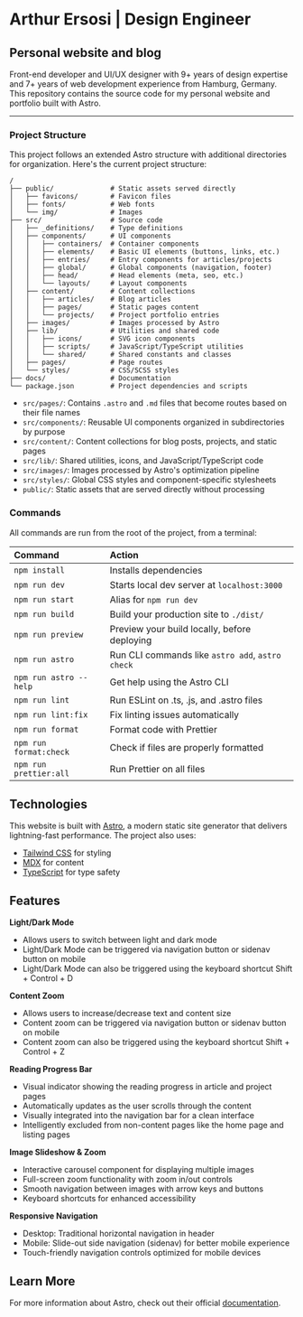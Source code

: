 # Arthur Ersosi | Design Engineer

## Personal website and blog

Front-end developer and UI/UX designer with 9+ years of design expertise and 7+ years of web development experience from
Hamburg, Germany. This repository contains the source code for my personal website and portfolio built with Astro.

---

### Project Structure

This project follows an extended Astro structure with additional directories for organization. Here's the current
project structure:

```
/
├── public/              # Static assets served directly
│   ├── favicons/        # Favicon files
│   ├── fonts/           # Web fonts
│   └── img/             # Images
├── src/                 # Source code
│   ├── _definitions/    # Type definitions
│   ├── components/      # UI components
│   │   ├── containers/  # Container components
│   │   ├── elements/    # Basic UI elements (buttons, links, etc.)
│   │   ├── entries/     # Entry components for articles/projects
│   │   ├── global/      # Global components (navigation, footer)
│   │   ├── head/        # Head elements (meta, seo, etc.)
│   │   └── layouts/     # Layout components
│   ├── content/         # Content collections
│   │   ├── articles/    # Blog articles
│   │   ├── pages/       # Static pages content
│   │   └── projects/    # Project portfolio entries
│   ├── images/          # Images processed by Astro
│   ├── lib/             # Utilities and shared code
│   │   ├── icons/       # SVG icon components
│   │   ├── scripts/     # JavaScript/TypeScript utilities
│   │   └── shared/      # Shared constants and classes
│   ├── pages/           # Page routes
│   └── styles/          # CSS/SCSS styles
├── docs/                # Documentation
└── package.json         # Project dependencies and scripts
```

- `src/pages/`: Contains `.astro` and `.md` files that become routes based on their file names
- `src/components/`: Reusable UI components organized in subdirectories by purpose
- `src/content/`: Content collections for blog posts, projects, and static pages
- `src/lib/`: Shared utilities, icons, and JavaScript/TypeScript code
- `src/images/`: Images processed by Astro's optimization pipeline
- `src/styles/`: Global CSS styles and component-specific stylesheets
- `public/`: Static assets that are served directly without processing

### Commands

All commands are run from the root of the project, from a terminal:

| Command                | Action                                           |
| :--------------------- | :----------------------------------------------- |
| `npm install`          | Installs dependencies                            |
| `npm run dev`          | Starts local dev server at `localhost:3000`      |
| `npm run start`        | Alias for `npm run dev`                          |
| `npm run build`        | Build your production site to `./dist/`          |
| `npm run preview`      | Preview your build locally, before deploying     |
| `npm run astro`        | Run CLI commands like `astro add`, `astro check` |
| `npm run astro --help` | Get help using the Astro CLI                     |
| `npm run lint`         | Run ESLint on .ts, .js, and .astro files         |
| `npm run lint:fix`     | Fix linting issues automatically                 |
| `npm run format`       | Format code with Prettier                        |
| `npm run format:check` | Check if files are properly formatted            |
| `npm run prettier:all` | Run Prettier on all files                        |

## Technologies

This website is built with [Astro](https://astro.build), a modern static site generator that delivers lightning-fast
performance. The project also uses:

- [Tailwind CSS](https://tailwindcss.com) for styling
- [MDX](https://mdxjs.com) for content
- [TypeScript](https://www.typescriptlang.org) for type safety

## Features

**Light/Dark Mode**

- Allows users to switch between light and dark mode
- Light/Dark Mode can be triggered via navigation button or sidenav button on mobile
- Light/Dark Mode can also be triggered using the keyboard shortcut Shift + Control + D

**Content Zoom**

- Allows users to increase/decrease text and content size
- Content zoom can be triggered via navigation button or sidenav button on mobile
- Content zoom can also be triggered using the keyboard shortcut Shift + Control + Z

**Reading Progress Bar**

- Visual indicator showing the reading progress in article and project pages
- Automatically updates as the user scrolls through the content
- Visually integrated into the navigation bar for a clean interface
- Intelligently excluded from non-content pages like the home page and listing pages

**Image Slideshow & Zoom**

- Interactive carousel component for displaying multiple images
- Full-screen zoom functionality with zoom in/out controls
- Smooth navigation between images with arrow keys and buttons
- Keyboard shortcuts for enhanced accessibility

**Responsive Navigation**

- Desktop: Traditional horizontal navigation in header
- Mobile: Slide-out side navigation (sidenav) for better mobile experience
- Touch-friendly navigation controls optimized for mobile devices

## Learn More

For more information about Astro, check out their official [documentation](https://docs.astro.build).
